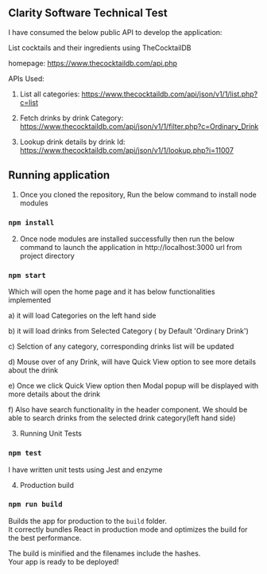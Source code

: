 ## Clarity Software Technical Test

I have consumed the below public API to develop the application:

List cocktails and their ingredients using TheCocktailDB

homepage: https://www.thecocktaildb.com/api.php

APIs Used:

1. List all categories: https://www.thecocktaildb.com/api/json/v1/1/list.php?c=list
2. Fetch drinks by drink Category:
   https://www.thecocktaildb.com/api/json/v1/1/filter.php?c=Ordinary_Drink

3. Lookup drink details by drink Id:
   https://www.thecocktaildb.com/api/json/v1/1/lookup.php?i=11007

## Running application

1. Once you cloned the repository, Run the below command to install node modules

### `npm install`

2. Once node modules are installed successfully then run the below command to launch the application in http://localhost:3000 url from project directory

### `npm start`

Which will open the home page and it has below functionalities implemented

a) it will load Categories on the left hand side

b) it will load drinks from Selected Category ( by Default 'Ordinary Drink')

c) Selction of any category, corresponding drinks list will be updated

d) Mouse over of any Drink, will have Quick View option to see more details about the drink

e) Once we click Quick View option then Modal popup will be displayed with more details about the drink

f) Also have search functionality in the header component. We should be able to search drinks from the selected drink category(left hand side)

3. Running Unit Tests

### `npm test`

I have written unit tests using Jest and enzyme

4. Production build

### `npm run build`

Builds the app for production to the `build` folder.<br />
It correctly bundles React in production mode and optimizes the build for the best performance.

The build is minified and the filenames include the hashes.<br />
Your app is ready to be deployed!
